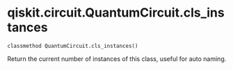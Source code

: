 # qiskit.circuit.QuantumCircuit.cls\_instances

`classmethod QuantumCircuit.cls_instances()`

Return the current number of instances of this class, useful for auto naming.
